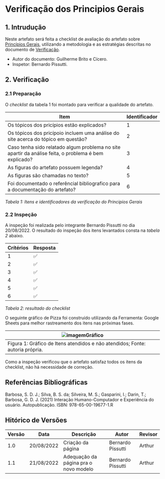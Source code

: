 # Verificação dos Principios Gerais

## 1. Intrudução

Neste artefato será feita a checklist de avaliação do artefato
sobre [Princípios Gerais](/analise_de_requisitos/principios_gerais.md),
utilizando a metodologia e as estratégias descritas no documento de [Verificação](/analise/verif_principal.md). 

- Autor do documento: Guilherme Brito e Cícero.
- Inspetor: Bernardo Pissutti.

## 2. Verificação

### 2.1 Preparação

O *checklist* da tabela 1 foi montado para verificar a qualidade do artefato.

| Item                                                                                                  | Identificador   |
|-------------------------------------------------------------------------------------------------------|-----------------|
| Os tópicos dos pricípios estão explicados?                                                            | 1               |
| Os tópicos dos pricípoio incluem uma análise do site acerca do tópico em questão?                     | 2               |
| Caso tenha sido relatado algum problema no site apartir da análise feita, o problema é bem explicado? | 3               |
| As figuras do artefato possuem legenda?                                                               | 4               |
| As figuras são chamadas no texto?                                                                     | 5               |
| Foi documentado o referêncial bibliografico para a documentação do artefato?                          | 6               |

_Tabela 1: Itens e identificadores da verificação do Principios Gerais_

### 2.2 Inspeção
A inspeção foi realizada pelo integrante Bernardo Pissutti no dia 20/08/2022.
O resultado do inspeção dos itens levantados consta na _tabela 2_ abaixo.

| Crítérios | Resposta |
|-----------|----------|
| 1         | ✅        |
| 2         | ✅        |
| 3         | ✅        |
| 4         | ✅        |
| 5         | ✅        |
| 6         | ✅        |

_Tabela 2: resultado do checklist_

O seguinte gráfico de Pizza foi construído utilizando da Ferramenta: Google Sheets para melhor rastreamento dos itens nas próximas fases.

| ![imagemGráfico](../../_media/grafico_principiosgerais.png)                    |
|--------------------------------------------------------------------------------|
| Figura 1: Gráfico de Itens atendidos e não atendidos; Fonte: autoria própria.  |

Como a inspeção verificou que o artefato satisfaz todos os itens da checklist, não há necessidade de correção.

## Referências Bibliográficas

Barbosa, S. D. J.; Silva, B. S. da; Silveira, M. S.; Gasparini, I.; Darin, T.; Barbosa, G. D. J. (2021) Interação Humano-Computador
e Experiência do usuário. Autopublicação. ISBN: 978-65-00-19677-1.R

## Hitórico de Versões

| Versão | Data       | Descrição                             | Autor              | Revisor |
|--------|------------|---------------------------------------|--------------------|---------|
| 1.0    | 20/08/2022 | Criação da página                     | Bernardo Pissutti  | Arthur  |
| 1.1    | 21/08/2022 | Adequação da página pra o novo modelo | Bernardo Pissutti  | Arthur  |
